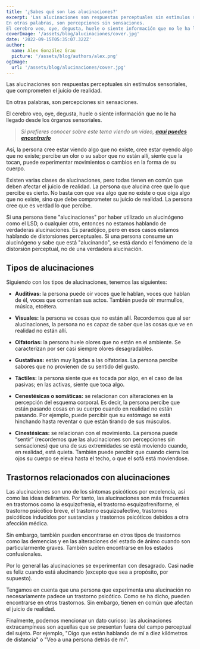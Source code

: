 ```yaml
---
title: '¿Sabes qué son las alucinaciones?'
excerpt: 'Las alucinaciones son respuestas perceptuales sin estìmulos sensoriales, que comprometen el juicio de realidad.
En otras palabras, son percepciones sin sensaciones.
El cerebro veo, oye, degusta, huele o siente información que no le ha llegado desde los órganos sensoriales.'
coverImage: '/assets/blog/alucinaciones/cover.jpg'
date: '2022-09-15T05:35:07.322Z'
author:
  name: Alex González Grau
  picture: '/assets/blog/authors/alex.png'
ogImage:
  url: '/assets/blog/alucinaciones/cover.jpg'
---
```


Las alucinaciones son respuestas perceptuales sin estímulos sensoriales, que comprometen el juicio de realidad.

En otras palabras, son percepciones sin sensaciones.

El cerebro veo, oye, degusta, huele o siente información que no le ha llegado desde los órganos sensoriales.

>*Si prefieres conocer sobre este tema viendo un video, [**aquí puedes encontrarlo**](https://www.youtube.com/watch?v=nHhXIFBEGkc)*

Así, la persona cree estar viendo algo que no existe, cree estar oyendo algo que no existe; percibe un olor o su sabor que no están allí, siente que la tocan, puede experimentar movimientos o cambios en la forma de su cuerpo.

Existen varias clases de alucinaciones, pero todas tienen en común que deben afectar el juicio de realidad. La persona que alucina cree que lo que percibe es cierto. No basta con que vea algo que no existe o que oiga algo que no existe, sino que debe comprometer su juicio de realidad. La persona cree que es verdad lo que percibe. 

Si una persona tiene "alucinaciones" por haber utilizado un alucinógeno como el LSD, o cualquier otro, entonces no estamos hablando de verdaderas alucinaciones. Es paradójico, pero en esos casos estamos hablando de distorsiones perceptuales. Si una persona consume un alucinógeno y sabe que está "alucinando", se está dando el fenómeno de la distorsión perceptual, no de una verdadera alucinación.

## Tipos de alucinaciones

Siguiendo con los tipos de alucinaciones, tenemos las siguientes: 

* __Auditivas:__ la persona puede oír voces que le hablan, voces que hablan de él, voces que comentan sus actos. También puede oír murmullos, música, etcétera.

* __Visuales:__ la persona ve cosas que no están allí. Recordemos que al ser alucinaciones, la persona no es capaz de saber que las cosas que ve en realidad no están allí.

* __Olfatorias:__ la persona huele olores que no están en el ambiente. Se caracterizan por ser casi siempre olores desagradables.

* __Gustativas:__ están muy ligadas a las olfatorias. La persona percibe sabores que no provienen de su sentido del gusto.

* __Táctiles:__ la persona siente que es tocada por algo, en el caso de las pasivas; en las activas, siente que toca algo.

* __Cenestésicas o somáticas:__ se relacionan con alteraciones en la percepción del esquema corporal. Es decir, la persona percibe que están pasando cosas en su cuerpo cuando en realidad no están pasando. Por ejemplo, puede percibir que su estómago se está hinchando hasta reventar o que están tirando de sus músculos. 

* __Cinestésicas:__ se relacionan con el movimiento. La persona puede “sentir” (recordemos que las alucinaciones son percepciones sin sensaciones) que una de sus extremidades se está moviendo cuando, en realidad, está quieta. También puede percibir que cuando cierra los ojos su cuerpo se eleva hasta el techo, o que el sofá está moviendose.

## Trastornos relacionados con alucinaciones

Las alucinaciones son uno de los síntomas psicóticos por excelencia, así como las ideas delirantes. Por tanto, las alucinaciones son más frecuentes en trastornos como la esquizofrenia, el trastorno esquizofreniforme, el trastorno psicótico breve, el trastorno esquizoafectivo, trastornos psicóticos inducidos por sustancias y trastornos psicóticos debidos a otra afección médica. 

Sin embargo, también pueden encontrarse en otros tipos de trastornos como las demencias y en las alteraciones del estado de ánimo cuando son particularmente graves. También suelen encontrarse en los estados confusionales.

Por lo general las alucinaciones se experimentan con desagrado. Casi nadie es feliz cuando está alucinando (excepto que sea a propósito, por supuesto).

Tengamos en cuenta que una persona que experimenta una alucinación no necesariamente padece un trastorno psicótico. Como se ha dicho, pueden encontrarse en otros trastornos. Sin embargo, tienen en común que afectan el juicio de realidad.

Finalmente, podemos mencionar un dato curioso: las alucinaciones extracampíneas son aquellas que se presentan fuera del campo perceptual del sujeto. Por ejemplo, "Oigo que están hablando de mí a diez kilómetros de distancia" o "Veo a una persona detrás de mí".


